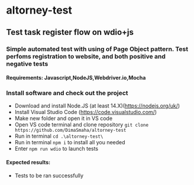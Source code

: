 # altorney-test
## Test task register flow on wdio+js

### Simple automated test with using of Page Object pattern. Test perfoms registration to website, and both positive and negative tests
#### Requirements: Javascript,NodeJS,Webdriver.io,Mocha

### Install software and check out the project
- Download and install Node.JS (at least 14.X)(https://nodejs.org/uk/)
- Install Visual Studio Code (https://code.visualstudio.com/)
- Make new folder and open it in VS code
- Open VS code terminal and clone repository `git clone https://github.com/DimaSmaha/altorney-test`
- Run in terminal `cd .\altorney-test\`
- Run in terminal `npm i` to install all you needed
- Enter `npm run wdio` to launch tests

#### Expected results: 
- Tests to be ran successfully
